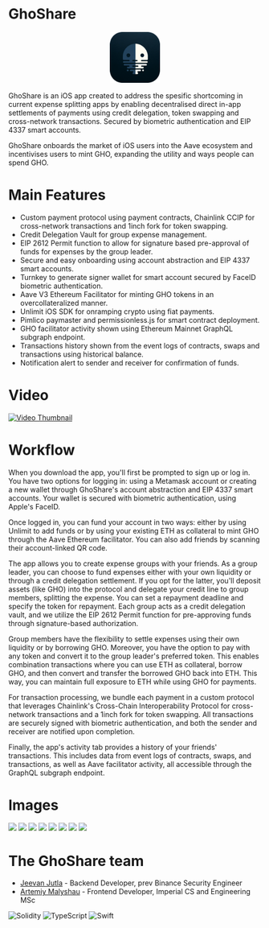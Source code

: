 # GhoShare

<p align="center">
  <img src="ghoshareimg.png" alt="Ghoshare Image" width="20%" height="auto"/>
</p>

GhoShare is an iOS app created to address the spesific shortcoming in current expense splitting apps by enabling decentralised direct in-app settlements of payments using credit delegation, token swapping and cross-network transactions. Secured by biometric authentication and EIP 4337 smart accounts.

GhoShare onboards the market of iOS users into the Aave ecosystem and incentivises users to mint GHO, expanding the utility and ways people can spend GHO.


# Main Features
- Custom payment protocol using payment contracts, Chainlink CCIP for cross-network transactions and 1inch fork for token swapping.
- Credit Delegation Vault for group expense management.
- EIP 2612 Permit function to allow for signature based pre-approval of funds for expenses by the group leader.
- Secure and easy onboarding using account abstraction and EIP 4337 smart accounts.
- Turnkey to generate signer wallet for smart account secured by FaceID biometric authentication.
- Aave V3 Ethereum Facilitator for minting GHO tokens in an overcollateralized manner.
- Unlimit iOS SDK for onramping crypto using fiat payments.
- Pimlico paymaster and permissionless.js for smart contract deployment.
- GHO facilitator activity shown using Ethereum Mainnet GraphQL subgraph endpoint.
- Transactions history shown from the event logs of contracts, swaps and transactions using historical balance.
- Notification alert to sender and receiver for confirmation of funds.

# Video

[![Video Thumbnail](https://img.youtube.com/vi/peU-QWqdiw8/maxresdefault.jpg)](https://youtu.be/peU-QWqdiw8)


# Workflow
When you download the app, you'll first be prompted to sign up or log in. You have two options for logging in: using a Metamask account or creating a new wallet through GhoShare's account abstraction and EIP 4337 smart accounts. Your wallet is secured with biometric authentication, using Apple's FaceID.

Once logged in, you can fund your account in two ways: either by using Unlimit to add funds or by using your existing ETH as collateral to mint GHO through the Aave Ethereum facilitator. You can also add friends by scanning their account-linked QR code.

The app allows you to create expense groups with your friends. As a group leader, you can choose to fund expenses either with your own liquidity or through a credit delegation settlement. If you opt for the latter, you'll deposit assets (like GHO) into the protocol and delegate your credit line to group members, splitting the expense. You can set a repayment deadline and specify the token for repayment. Each group acts as a credit delegation vault, and we utilize the EIP 2612 Permit function for pre-approving funds through signature-based authorization.

Group members have the flexibility to settle expenses using their own liquidity or by borrowing GHO. Moreover, you have the option to pay with any token and convert it to the group leader's preferred token. This enables combination transactions where you can use ETH as collateral, borrow GHO, and then convert and transfer the borrowed GHO back into ETH. This way, you can maintain full exposure to ETH while using GHO for payments.

For transaction processing, we bundle each payment in a custom protocol that leverages Chainlink's Cross-Chain Interoperability Protocol for cross-network transactions and a 1inch fork for token swapping. All transactions are securely signed with biometric authentication, and both the sender and receiver are notified upon completion.

Finally, the app's activity tab provides a history of your friends' transactions. This includes data from event logs of contracts, swaps, and transactions, as well as Aave facilitator activity, all accessible through the GraphQL subgraph endpoint.


# Images
<img src=https://github.com/nkoorty/lfgho/assets/80065244/a3b22562-43d1-483f-ac95-c510334f8af8 width=12%>
<img src=https://github.com/nkoorty/lfgho/assets/80065244/183f4099-1d29-47d4-a9ef-2d6baced3723 width=12%>
<img src=https://github.com/nkoorty/lfgho/assets/80065244/8a210690-05a2-498a-8238-7d975762d0e7 width=12%>
<img src=https://github.com/nkoorty/lfgho/assets/80065244/0a486b77-0571-4212-a8f4-26f06b90c2bb width=12%>
<img src=https://github.com/nkoorty/lfgho/assets/80065244/b64b5472-1e6b-4612-94bb-ddcdd9bf0996 width=12%>
<img src=https://github.com/nkoorty/lfgho/assets/80065244/4cae5575-5be2-46a7-9a5f-846665297621 width=12%>
<img src=https://github.com/nkoorty/lfgho/assets/80065244/56d43240-7a83-4fef-a4f7-161d19b0e59f width=12%>
<img src=https://github.com/nkoorty/lfgho/assets/80065244/61c29197-1a2d-40a2-8ca4-ea39cf97e6d0 width=12%>





# The GhoShare team
- [Jeevan Jutla](https://www.linkedin.com/in/jeevan-jutla/) - Backend Developer, prev Binance Security Engineer
- [Artemiy Malyshau](https://www.linkedin.com/in/artemiy-malyshau/) - Frontend Developer, Imperial CS and Engineering MSc 


 ![Solidity](https://img.shields.io/badge/Solidity-%23363636.svg?style=for-the-badge&logo=solidity&logoColor=white)
 ![TypeScript](https://img.shields.io/badge/typescript-%23007ACC.svg?style=for-the-badge&logo=typescript&logoColor=white)
 ![Swift](https://img.shields.io/badge/swift-F54A2A?style=for-the-badge&logo=swift&logoColor=white)
